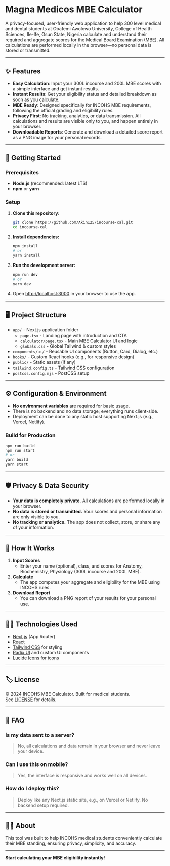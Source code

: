 # Magna Medicos MBE Calculator

A privacy-focused, user-friendly web application to help 300 level medical and dental students at Obafemi Awolowo University, College of Health Sciences, Ile-Ife, Osun State, Nigeria calculate and understand their required  and aggregate scores for the Medical Board Examination (MBE). All calculations are performed locally in the browser—no personal data is stored or transmitted.

---

## ✨ Features

- **Easy Calculation**: Input your 300L incourse and 200L MBE scores with a simple interface and get instant results.
- **Instant Results**: Get your eligibility status and detailed breakdown as soon as you calculate.
- **MBE Ready**: Designed specifically for INCOHS MBE requirements, following the official grading and eligibility rules.
- **Privacy First**: No tracking, analytics, or data transmission. All calculations and results are visible only to you, and happen entirely in your browser.
- **Downloadable Reports**: Generate and download a detailed score report as a PNG image for your personal records.

---

## 🚀 Getting Started

### Prerequisites

- **Node.js** (recommended: latest LTS)
- **npm** or **yarn**

### Setup

1. **Clone this repository:**

   ```bash
   git clone https://github.com/Akin125/incourse-cal.git
   cd incourse-cal
   ```

2. **Install dependencies:**

   ```bash
   npm install
   # or
   yarn install
   ```

3. **Run the development server:**

   ```bash
   npm run dev
   # or
   yarn dev
   ```

4. Open [http://localhost:3000](http://localhost:3000) in your browser to use the app.

---

## 🖥️ Project Structure

- `app/` - Next.js application folder
  - `page.tsx` - Landing page with introduction and CTA
  - `calculator/page.tsx` - Main MBE Calculator UI and logic
  - `globals.css` - Global Tailwind & custom styles
- `components/ui/` - Reusable UI components (Button, Card, Dialog, etc.)
- `hooks/` - Custom React hooks (e.g., for responsive design)
- `public/` - Static assets (if any)
- `tailwind.config.ts` - Tailwind CSS configuration
- `postcss.config.mjs` - PostCSS setup

---

## ⚙️ Configuration & Environment

- **No environment variables** are required for basic usage.
- There is no backend and no data storage; everything runs client-side.
- Deployment can be done to any static host supporting Next.js (e.g., Vercel, Netlify).

### Build for Production

```bash
npm run build
npm run start
# or
yarn build
yarn start
```

---

## 🛡️ Privacy & Data Security

- **Your data is completely private.** All calculations are performed locally in your browser.
- **No data is stored or transmitted.** Your scores and personal information are only visible to you.
- **No tracking or analytics.** The app does not collect, store, or share any of your information.

---

## 📄 How It Works

1. **Input Scores**
   - Enter your name (optional), class, and scores for Anatomy, Biochemistry, Physiology (300L incourse and 200L MBE).
2. **Calculate**
   - The app computes your aggregate and eligibility for the MBE using INCOHS rules.
3. **Download Report**
   - You can download a PNG report of your results for your personal use.

---

## 🧑‍💻 Technologies Used

- [Next.js](https://nextjs.org/) (App Router)
- [React](https://react.dev/)
- [Tailwind CSS](https://tailwindcss.com/) for styling
- [Radix UI](https://www.radix-ui.com/) and custom UI components
- [Lucide Icons](https://lucide.dev/) for icons

---

## 🏷️ License

&copy; 2024 INCOHS MBE Calculator. Built for medical students.  
See [LICENSE](LICENSE) for details.

---

## 🙋 FAQ

### Is my data sent to a server?

> No, all calculations and data remain in your browser and never leave your device.

### Can I use this on mobile?

> Yes, the interface is responsive and works well on all devices.

### How do I deploy this?

> Deploy like any Next.js static site, e.g., on Vercel or Netlify. No backend setup required.

---

## 👨‍⚕️ About

This tool was built to help INCOHS medical students conveniently calculate their MBE standing, ensuring privacy, simplicity, and accuracy.

---

**Start calculating your MBE eligibility instantly!**
